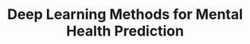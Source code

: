 ---
layout: page
title: Deep Learning Methods for Mental Health Prediction
description: Re-Work Toronto AI Summit 2023
img: assets/img/re-work2023.jpeg
importance: 1
category: talks
related_publications: false
month_year: July 2023
external_url: https://youtu.be/H_QzAz6bnTM?si=N0yMtMxXm4vrdRfz
---